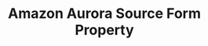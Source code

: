 ---
content-type: "api-form"
form-type: "source"
key: "source-form-properties-aurora-object"

title: "Amazon Aurora Source Form Property"
description: "{{ api.form-properties.source-forms.aurora.description }}"

object-attributes:
  - name: "host"
    type: "string"
    required: true
    description: "{{ connect.common.attributes.host }}"

  - name: "port"
    type: "string"
    required: true
    description: "{{ connect.common.attributes.port }}"

  - name: "database"
    type: "string"
    required: true
    description: "{{ connect.common.attributes.database }}"

  - name: "user"
    type: "string"
    required: true
    description: "{{ connect.common.attributes.username }}"

  - name: "password"
    type: "string"
    required: true
    description: "{{ connect.common.attributes.password }}"

  - name: "ssh"
    type: "string"
    required: false
    description: "{{ connect.common.attributes.ssh }}"

  - name: "ssh_host"
    type: "string"
    required: false
    description: "{{ connect.common.attributes.ssh-host }}"

  - name: "ssh_port"
    type: "string"
    required: false
    description: "{{ connect.common.attributes.ssh-port }}" 

  - name: "ssh_user"
    type: "string"
    required: false
    description: "{{ connect.common.attributes.ssh-user }}" 

  - name: "ssl"
    type: "string"
    required: false
    description: "{{ connect.common.attributes.ssl }}"

examples:
  - code: |
      {  
       "type":"platform.aurora",
       "properties":{  
          "host":"aurora.some-host.com",
          "port":"3306",
          "database":"stitch",
          "user":"stitch_user",
          "password":"<PASSWORD>",
          "ssh":"true",
          "ssh_host":"aurora-ssh.host.com",
          "ssh_port":"22",
          "ssh_user":"stitch_ssh_user",
          "ssl":"false"
        }
      }
---